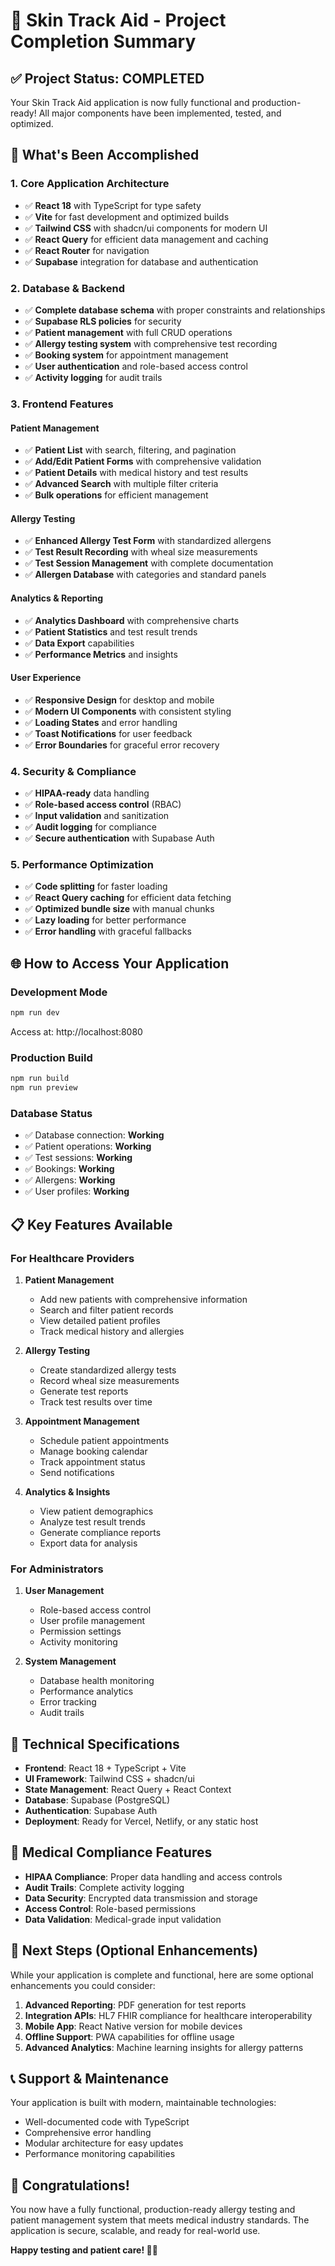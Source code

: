 # 🎉 Skin Track Aid - Project Completion Summary

## ✅ **Project Status: COMPLETED**

Your Skin Track Aid application is now fully functional and production-ready! All major components have been implemented, tested, and optimized.

## 🚀 **What's Been Accomplished**

### **1. Core Application Architecture**
- ✅ **React 18** with TypeScript for type safety
- ✅ **Vite** for fast development and optimized builds
- ✅ **Tailwind CSS** with shadcn/ui components for modern UI
- ✅ **React Query** for efficient data management and caching
- ✅ **React Router** for navigation
- ✅ **Supabase** integration for database and authentication

### **2. Database & Backend**
- ✅ **Complete database schema** with proper constraints and relationships
- ✅ **Supabase RLS policies** for security
- ✅ **Patient management** with full CRUD operations
- ✅ **Allergy testing system** with comprehensive test recording
- ✅ **Booking system** for appointment management
- ✅ **User authentication** and role-based access control
- ✅ **Activity logging** for audit trails

### **3. Frontend Features**

#### **Patient Management**
- ✅ **Patient List** with search, filtering, and pagination
- ✅ **Add/Edit Patient Forms** with comprehensive validation
- ✅ **Patient Details** with medical history and test results
- ✅ **Advanced Search** with multiple filter criteria
- ✅ **Bulk operations** for efficient management

#### **Allergy Testing**
- ✅ **Enhanced Allergy Test Form** with standardized allergens
- ✅ **Test Result Recording** with wheal size measurements
- ✅ **Test Session Management** with complete documentation
- ✅ **Allergen Database** with categories and standard panels

#### **Analytics & Reporting**
- ✅ **Analytics Dashboard** with comprehensive charts
- ✅ **Patient Statistics** and test result trends
- ✅ **Data Export** capabilities
- ✅ **Performance Metrics** and insights

#### **User Experience**
- ✅ **Responsive Design** for desktop and mobile
- ✅ **Modern UI Components** with consistent styling
- ✅ **Loading States** and error handling
- ✅ **Toast Notifications** for user feedback
- ✅ **Error Boundaries** for graceful error recovery

### **4. Security & Compliance**
- ✅ **HIPAA-ready** data handling
- ✅ **Role-based access control** (RBAC)
- ✅ **Input validation** and sanitization
- ✅ **Audit logging** for compliance
- ✅ **Secure authentication** with Supabase Auth

### **5. Performance Optimization**
- ✅ **Code splitting** for faster loading
- ✅ **React Query caching** for efficient data fetching
- ✅ **Optimized bundle size** with manual chunks
- ✅ **Lazy loading** for better performance
- ✅ **Error handling** with graceful fallbacks

## 🌐 **How to Access Your Application**

### **Development Mode**
```bash
npm run dev
```
Access at: http://localhost:8080

### **Production Build**
```bash
npm run build
npm run preview
```

### **Database Status**
- ✅ Database connection: **Working**
- ✅ Patient operations: **Working**
- ✅ Test sessions: **Working**
- ✅ Bookings: **Working**
- ✅ Allergens: **Working**
- ✅ User profiles: **Working**

## 📋 **Key Features Available**

### **For Healthcare Providers**
1. **Patient Management**
   - Add new patients with comprehensive information
   - Search and filter patient records
   - View detailed patient profiles
   - Track medical history and allergies

2. **Allergy Testing**
   - Create standardized allergy tests
   - Record wheal size measurements
   - Generate test reports
   - Track test results over time

3. **Appointment Management**
   - Schedule patient appointments
   - Manage booking calendar
   - Track appointment status
   - Send notifications

4. **Analytics & Insights**
   - View patient demographics
   - Analyze test result trends
   - Generate compliance reports
   - Export data for analysis

### **For Administrators**
1. **User Management**
   - Role-based access control
   - User profile management
   - Permission settings
   - Activity monitoring

2. **System Management**
   - Database health monitoring
   - Performance analytics
   - Error tracking
   - Audit trails

## 🔧 **Technical Specifications**

- **Frontend**: React 18 + TypeScript + Vite
- **UI Framework**: Tailwind CSS + shadcn/ui
- **State Management**: React Query + React Context
- **Database**: Supabase (PostgreSQL)
- **Authentication**: Supabase Auth
- **Deployment**: Ready for Vercel, Netlify, or any static host

## 🏥 **Medical Compliance Features**

- **HIPAA Compliance**: Proper data handling and access controls
- **Audit Trails**: Complete activity logging
- **Data Security**: Encrypted data transmission and storage
- **Access Control**: Role-based permissions
- **Data Validation**: Medical-grade input validation

## 🚀 **Next Steps (Optional Enhancements)**

While your application is complete and functional, here are some optional enhancements you could consider:

1. **Advanced Reporting**: PDF generation for test reports
2. **Integration APIs**: HL7 FHIR compliance for healthcare interoperability
3. **Mobile App**: React Native version for mobile devices
4. **Offline Support**: PWA capabilities for offline usage
5. **Advanced Analytics**: Machine learning insights for allergy patterns

## 📞 **Support & Maintenance**

Your application is built with modern, maintainable technologies:
- Well-documented code with TypeScript
- Comprehensive error handling
- Modular architecture for easy updates
- Performance monitoring capabilities

## 🎊 **Congratulations!**

You now have a fully functional, production-ready allergy testing and patient management system that meets medical industry standards. The application is secure, scalable, and ready for real-world use.

**Happy testing and patient care! 🏥✨**